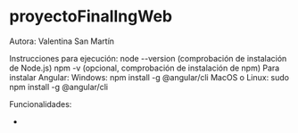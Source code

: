 # proyectoFinalIngWeb

Autora: Valentina San Martín

Instrucciones para ejecución:
node --version (comprobación de instalación de Node.js)
npm -v (opcional, comprobación de instalación de npm)
Para instalar Angular:
  Windows: npm install -g @angular/cli
  MacOS o Linux: sudo npm install -g @angular/cli

Funcionalidades:

  -

